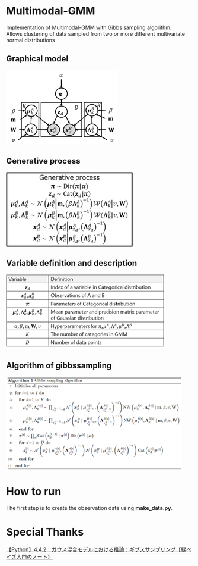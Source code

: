 # Multimodal-GMM

Implementation of Multimodal-GMM with Gibbs sampling algorithm.  
Allows clustering of data sampled from two or more different multivariate normal distributions  

## Graphical model  

<div>
	<img src='/image/mgmm_model.png' height="200px">
</div>

## Generative process  

<div>
	<img src='/image/gen_process.png' height="200px">
</div>

## Variable definition and description  

<div>
	<img src='/image/define.png' height="200px">
</div>

## Algorithm of gibbssampling  

<div>
	<img src='/image/algorithm.png' height="250px">
</div>

# How to run

The first step is to create the observation data using **make_data.py**.  

# Special Thanks  

[【Python】4.4.2：ガウス混合モデルにおける推論：ギブスサンプリング【緑ベイズ入門のノート】](https://www.anarchive-beta.com/entry/2020/11/28/210948)
